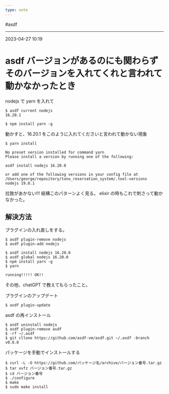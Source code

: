 ```yaml
---
type: note
---
```


#asdf

---
2023-04-27  10:19

# asdf  バージョンがあるのにも関わらずそのバージョンを入れてくれと言われて動かなかったとき

nodejs で yarn を入れて
```shell
$ asdf current nodejs
16.20.1

$ npm install yarn -g
```

動かすと、16.20.1 をこのように入れてくださいと言われて動かない現象

```shell
$ yarn install

No preset version installed for command yarn
Please install a version by running one of the following:

asdf install nodejs 16.20.0

or add one of the following versions in your config file at /Users/george/repository/tono_reservation_system/.tool-versions
nodejs 19.8.1
```

拉致があかない!!!
結構このパターンよく見る。
elixir の時もこれで刺さって動かなかった。

## 解決方法

プラグインの入れ直しをする。
```shell
$ asdf plugin-remove nodejs
$ asdf plugin-add nodejs

$ asdf install nodejs 16.20.0
$ asdf global nodejs 16.20.0
$ npm install yarn -g
$ yarn

running!!!!! OK!!
```

その他、chatGPT で教えてもらったこと。

プラグインのアップデート
```shell
$ asdf plugin-update
```

asdf の再インストール
```shell
$ asdf uninstall nodejs
$ asdf plugin-remove asdf
$ -rf ~/.asdf
$ git cllone https://github.com/asdf-vm/asdf.git ~/.asdf -branch v0.8.0
```

パッケージを手動でインストールする

```shell
$ curl -L -O https://github.com/パッケージ名/archive/バージョン番号.tar.gz
$ tar xvfz バージョン番号.tar.gz
$ cd バージョン番号
$ ./configure
$ make
$ sudo make install
```

